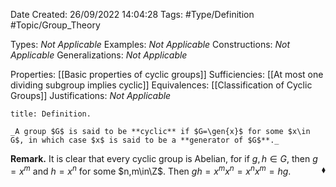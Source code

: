 <div class="topSpace"></div>

Date Created: 26/09/2022 14:04:28
Tags: #Type/Definition #Topic/Group_Theory

Types: _Not Applicable_
Examples: _Not Applicable_
Constructions: _Not Applicable_
Generalizations: _Not Applicable_

Properties: [[Basic properties of cyclic groups]]
Sufficiencies: [[At most one dividing subgroup implies cyclic]]
Equivalences: [[Classification of Cyclic Groups]]
Justifications: _Not Applicable_

``` ad-Definition
title: Definition.

_A group $G$ is said to be **cyclic** if $G=\gen{x}$ for some $x\in G$, in which case $x$ is said to be a **generator of $G$**._

```

**Remark.** It is clear that every cyclic group is Abelian, for if $g,h\in G$, then $g=x^m$ and $h=x^n$ for some $n,m\in\Z$. Then $gh=x^mx^n=x^nx^m=hg$.<span style="float:right;">$\blacklozenge$</span>
